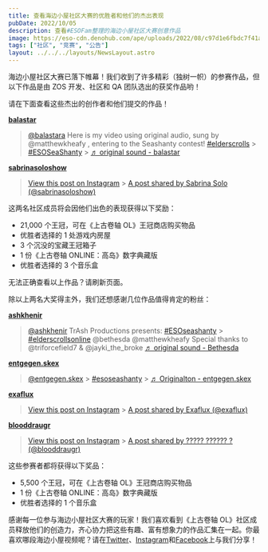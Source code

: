 ```yaml
---
title: 查看海边小屋社区大赛的优胜者和他们的杰出表现
pubDate: 2022/10/05
description: 查看#ESOFam整理的海边小屋社区大赛创意作品
image: https://eso-cdn.denohub.com/ape/uploads/2022/08/c97d1e6fbdc7f41aefff61c1f636435d.jpg
tags: ["社区", "竞赛", "公告"]
layout: ../../../layouts/NewsLayout.astro
---
```


海边小屋社区大赛已落下帷幕！我们收到了许多精彩（独树一帜）的参赛作品，但以下作品是由 ZOS 开发、社区和 QA
团队选出的获奖作品哟！

请在下面查看这些杰出的创作者和他们提交的作品！

**[balastar](https://www.tiktok.com/@balastara/video/7140218765525994757)**

> [@balastara](https://www.tiktok.com/@balastara?refer=embed "@balastara") Here is my video using original audio, sung
> by @matthewkheafy , entering to the Seashanty contest!
> [#elderscrolls](https://www.tiktok.com/tag/elderscrolls?refer=embed "elderscrolls") >
> [#ESOSeaShanty](https://www.tiktok.com/tag/esoseashanty?refer=embed "esoseashanty") >
> [♬ original sound - balastar](https://www.tiktok.com/music/original-sound-7140218770793990918?refer=embed "♬ original sound - balastar")

**[sabrinasoloshow](https://www.instagram.com/p/CiO3IC7Jj33/)**

> [View this post on Instagram](https://www.instagram.com/reel/CiO3IC7Jj33/?utm_source=ig_embed&utm_campaign=loading) >
> [A post shared by Sabrina Solo (@sabrinasoloshow)](https://www.instagram.com/reel/CiO3IC7Jj33/?utm_source=ig_embed&utm_campaign=loading)

这两名社区成员将会因他们出色的表现获得以下奖励：

- 21,000 个王冠，可在《上古卷轴 OL》王冠商店购买物品
- 优胜者选择的 1 处游戏内房屋
- 3 个沉没的宝藏王冠箱子
- 1 份《上古卷轴 ONLINE：高岛》数字典藏版
- 优胜者选择的 3 个音乐盒

无法正确查看以上作品？请刷新页面。

除以上两名大奖得主外，我们还想感谢几位作品值得肯定的粉丝：

**[ashkhenir](https://www.tiktok.com/@ashkhenir/video/7138137895352765738)**

> [@ashkhenir](https://www.tiktok.com/@ashkhenir?refer=embed "@ashkhenir") TrAsh Productions presents:
> [#ESOseashanty](https://www.tiktok.com/tag/esoseashanty?refer=embed "esoseashanty") >
> [#elderscrollsonline](https://www.tiktok.com/tag/elderscrollsonline?refer=embed "elderscrollsonline") @bethesda
> @matthewkheafy Special thanks to @triforcefield7 & @jayki_the_broke
> [♬ original sound - Bethesda](https://www.tiktok.com/music/original-sound-7132830992850520837?refer=embed "♬ original sound - Bethesda")

**[entgegen.skex](https://www.tiktok.com/@entgegen.skex/video/7140551322377456902)**

> [@entgegen.skex](https://www.tiktok.com/@entgegen.skex?refer=embed "@entgegen.skex") >
> [#esoseashanty](https://www.tiktok.com/tag/esoseashanty?refer=embed "esoseashanty") >
> [♬ Originalton - entgegen.skex](https://www.tiktok.com/music/Originalton-7140551328064998149?refer=embed "♬ Originalton - entgegen.skex")

**[exaflux](https://www.instagram.com/p/CiT72cXK-Mm/)**

> [View this post on Instagram](https://www.instagram.com/reel/CiT72cXK-Mm/?utm_source=ig_embed&utm_campaign=loading) >
> [A post shared by Exaflux (@exaflux)](https://www.instagram.com/reel/CiT72cXK-Mm/?utm_source=ig_embed&utm_campaign=loading)

**[blooddraugr](https://www.instagram.com/p/CiG550RDnCV)**

> [View this post on Instagram](https://www.instagram.com/reel/CiG550RDnCV/?utm_source=ig_embed&utm_campaign=loading) >
> [A post shared by ????? ?????? ? (@blooddraugr)](https://www.instagram.com/reel/CiG550RDnCV/?utm_source=ig_embed&utm_campaign=loading)

这些参赛者都将获得以下奖品：

- 5,500 个王冠，可在《上古卷轴 OL》王冠商店购买物品
- 1 份《上古卷轴 ONLINE：高岛》数字典藏版
- 优胜者选择的 1 个音乐盒

感谢每一位参与海边小屋社区大赛的玩家！我们喜欢看到《上古卷轴
OL》社区成员释放他们的创造力，齐心协力把这些有趣、富有想象力的作品汇集在一起。你最喜欢哪段海边小屋视频呢？请在[Twitter](https://twitter.com/TESOnline)、[Instagram](https://www.instagram.com/elderscrollsonline/)和[Facebook](https://www.facebook.com/elderscrollsonline)上与我们分享！
